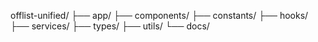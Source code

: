 offlist-unified/
├── app/
├── components/
├── constants/
├── hooks/
├── services/
├── types/
├── utils/
└── docs/